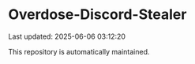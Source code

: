 # Overdose-Discord-Stealer

Last updated: 2025-06-06 03:12:20

This repository is automatically maintained.
